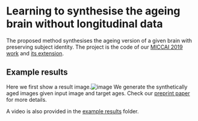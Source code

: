 # Learning to synthesise the ageing brain without longitudinal data 
The proposed method synthesises the ageing version of a given brain with preserving subject identity. The project is the code of our [MICCAI 2019 work](https://link.springer.com/content/pdf/10.1007%2F978-3-030-32251-9_82.pdf) and [its extension](https://arxiv.org/pdf/1912.02620.pdf).

## Example results
Here we first show a result image.![image](https://github.com/xiat0616/BrainAgeing/blob/master/example%20results/example_results.png) We generate the synthetically aged images given input image and target ages. Check our [preprint paper](https://arxiv.org/pdf/1912.02620.pdf) for more details.

A video is also provided in the [example results](https://github.com/xiat0616/BrainAgeing/tree/master/example%20results) folder.
